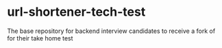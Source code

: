 # url-shortener-tech-test
The base repository for backend interview candidates to receive a fork of for their take home test
